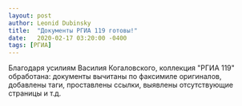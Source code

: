```yaml
---
layout: post
author: Leonid Dubinsky
title:  "Документы РГИА 119 готовы!"
date:   2020-02-17 03:20:00 -0400
tags: [РГИА]
---
```


Благодаря усилиям Василия Когаловского, коллекция "РГИА 119" обработана:
документы вычитаны по факсимиле оригиналов, добавлены таги, проставлены ссылки,
выявлены отсутствующие страницы и т.д.
